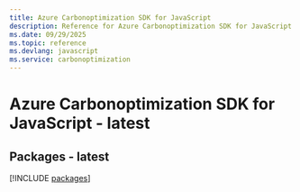 ```yaml
---
title: Azure Carbonoptimization SDK for JavaScript
description: Reference for Azure Carbonoptimization SDK for JavaScript
ms.date: 09/29/2025
ms.topic: reference
ms.devlang: javascript
ms.service: carbonoptimization
---
```

# Azure Carbonoptimization SDK for JavaScript - latest
## Packages - latest
[!INCLUDE [packages](carbonoptimization-index.md)]